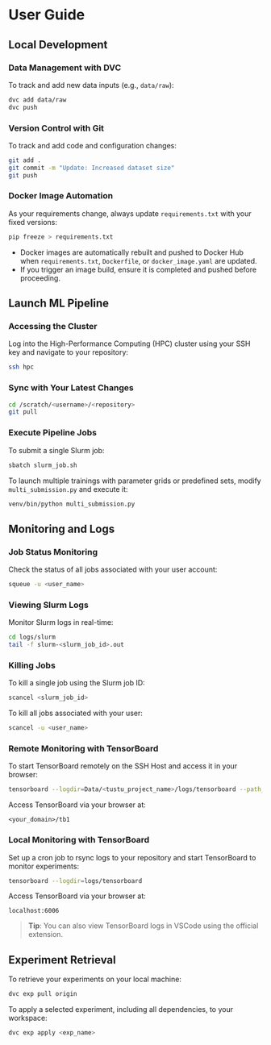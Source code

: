 # User Guide

## Local Development

### Data Management with DVC
To track and add new data inputs (e.g., `data/raw`):
```bash
dvc add data/raw
dvc push
```

### Version Control with Git
To track and add code and configuration changes:
```bash
git add .
git commit -m "Update: Increased dataset size"
git push
```

### Docker Image Automation

As your requirements change, always update `requirements.txt` with your fixed versions:
```bash
pip freeze > requirements.txt
```

- Docker images are automatically rebuilt and pushed to Docker Hub when `requirements.txt`, `Dockerfile`, or `docker_image.yaml` are updated.
- If you trigger an image build, ensure it is completed and pushed before proceeding.

## Launch ML Pipeline

### Accessing the Cluster
Log into the High-Performance Computing (HPC) cluster using your SSH key and navigate to your repository:
```bash
ssh hpc
```

### Sync with Your Latest Changes
```bash
cd /scratch/<username>/<repository>
git pull
```

### Execute Pipeline Jobs
To submit a single Slurm job:
```bash
sbatch slurm_job.sh
```
To launch multiple trainings with parameter grids or predefined sets, modify `multi_submission.py` and execute it:
```bash
venv/bin/python multi_submission.py
```

## Monitoring and Logs

### Job Status Monitoring
Check the status of all jobs associated with your user account:
```bash
squeue -u <user_name>
```

### Viewing Slurm Logs
Monitor Slurm logs in real-time:
```bash
cd logs/slurm
tail -f slurm-<slurm_job_id>.out
```

### Killing Jobs
To kill a single job using the Slurm job ID:
```bash
scancel <slurm_job_id>
```
To kill all jobs associated with your user:
```bash
scancel -u <user_name>
```

### Remote Monitoring with TensorBoard
To start TensorBoard remotely on the SSH Host and access it in your browser:
```bash
tensorboard --logdir=Data/<tustu_project_name>/logs/tensorboard --path_prefix=/tb1
```
Access TensorBoard via your browser at:
```text
<your_domain>/tb1
```

### Local Monitoring with TensorBoard
Set up a cron job to rsync logs to your repository and start TensorBoard to monitor experiments:
```bash
tensorboard --logdir=logs/tensorboard
```
Access TensorBoard via your browser at:
```text
localhost:6006
```
> **Tip**: You can also view TensorBoard logs in VSCode using the official extension.

## Experiment Retrieval
To retrieve your experiments on your local machine:
```bash
dvc exp pull origin
```
To apply a selected experiment, including all dependencies, to your workspace:
```bash
dvc exp apply <exp_name>
```

